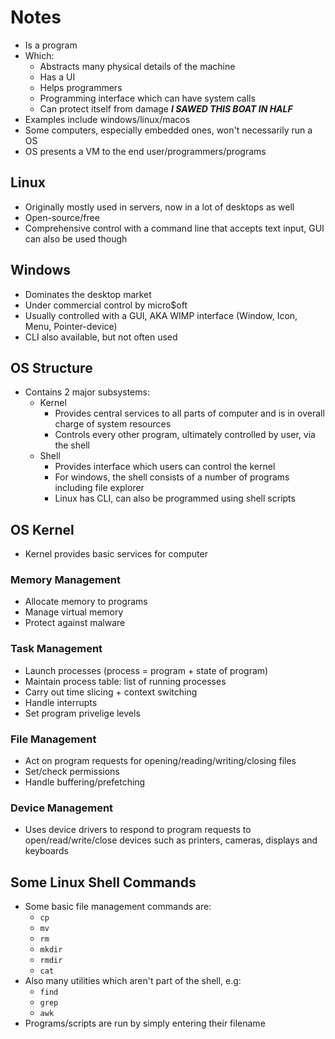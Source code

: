 # Notes

- Is a program
- Which:
  - Abstracts many physical details of the machine
  - Has a UI
  - Helps programmers
  - Programming interface which can have system calls
  - Can protect itself from damage _**I SAWED THIS BOAT IN HALF**_
- Examples include windows/linux/macos
- Some computers, especially embedded ones, won't necessarily run a OS
- OS presents a VM to the end user/programmers/programs

## Linux

- Originally mostly used in servers, now in a lot of desktops as well
- Open-source/free
- Comprehensive control with a command line that accepts text input, GUI can also be used though

## Windows

- Dominates the desktop market
- Under commercial control by micro\$oft
- Usually controlled with a GUI, AKA WIMP interface (Window, Icon, Menu, Pointer-device)
- CLI also available, but not often used

## OS Structure

- Contains 2 major subsystems:
  - Kernel
    - Provides central services to all parts of computer and is in overall charge of system resources
    - Controls every other program, ultimately controlled by user, via the shell
  - Shell
    - Provides interface which users can control the kernel
    - For windows, the shell consists of a number of programs including file explorer
    - Linux has CLI, can also be programmed using shell scripts

## OS Kernel

- Kernel provides basic services for computer

### Memory Management

- Allocate memory to programs
- Manage virtual memory
- Protect against malware

### Task Management

- Launch processes (process = program + state of program)
- Maintain process table: list of running processes
- Carry out time slicing + context switching
- Handle interrupts
- Set program privelige levels

### File Management

- Act on program requests for opening/reading/writing/closing files
- Set/check permissions
- Handle buffering/prefetching

### Device Management

- Uses device drivers to respond to program requests to open/read/write/close devices such as printers, cameras, displays and keyboards

## Some Linux Shell Commands

- Some basic file management commands are:
  - `cp`
  - `mv`
  - `rm`
  - `mkdir`
  - `rmdir`
  - `cat`
- Also many utilities which aren't part of the shell, e.g:
  - `find`
  - `grep`
  - `awk`
- Programs/scripts are run by simply entering their filename
